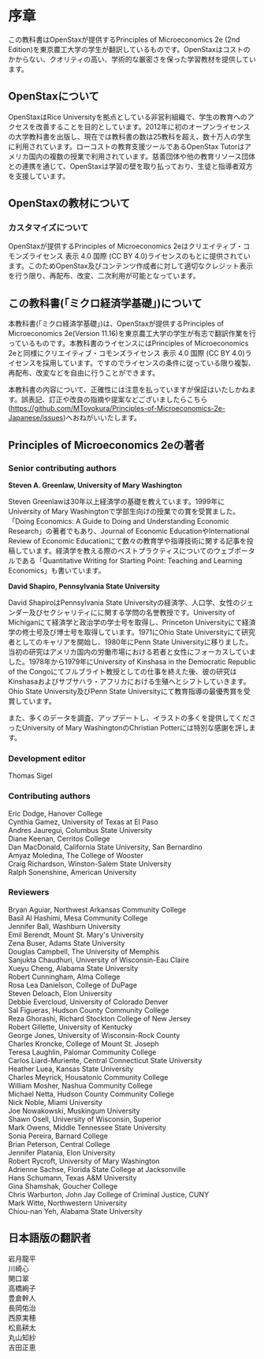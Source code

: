 # 序章
この教科書はOpenStaxが提供するPrinciples of Microeconomics 2e (2nd Edition)を東京農工大学の学生が翻訳しているものです。OpenStaxはコストのかからない、クオリティの高い、学術的な厳密さを保った学習教材を提供しています。

## OpenStaxについて
OpenStaxはRice Universityを拠点としている非営利組織で、学生の教育へのアクセスを改善することを目的としています。2012年に初のオープンライセンスの大学教科書を出版し、現在では教科書の数は25教科を超え、数十万人の学生に利用されています。ローコストの教育支援ツールであるOpenStax Tutorはアメリカ国内の複数の授業で利用されています。慈善団体や他の教育リソース団体との連携を通じて、OpenStaxは学習の壁を取り払っており、生徒と指導者双方を支援しています。

## OpenStaxの教材について
### カスタマイズについて
OpenStaxが提供するPrinciples of Microeconomics 2eはクリエイティブ・コモンズライセンス 表示 4.0 国際 (CC BY 4.0)ライセンスのもとに提供されています。このためOpenStax及びコンテンツ作成者に対して適切なクレジット表示を行う限り、再配布、改変、二次利用が可能となっています。

## この教科書(「ミクロ経済学基礎」)について
本教科書(「ミクロ経済学基礎」)は、OpenStaxが提供するPrinciples of Microeconomics 2e(Version 11.16)を東京農工大学の学生が有志で翻訳作業を行っているものです。本教科書のライセンスにはPrinciples of Microeconomics 2eと同様にクリエイティブ・コモンズライセンス 表示 4.0 国際 (CC BY 4.0)ライセンスを採用しています。ですのでライセンスの条件に従っている限り複製、再配布、改変などを自由に行うことができます。

本教科書の内容について、正確性には注意を払っていますが保証はいたしかねます。誤表記、訂正や改良の指摘や提案などございましたらこちら(https://github.com/MToyokura/Principles-of-Microeconomics-2e-Japanese/issues)へおねがいいたします。

## Principles of Microeconomics 2eの著者
### Senior contributing authors
**Steven A. Greenlaw, University of Mary Washington**

Steven Greenlawは30年以上経済学の基礎を教えています。1999年にUniversity of Mary Washingtonで学部生向けの授業での賞を受賞ました。「Doing Economics: A Guide to Doing and Understanding Economic Research」の著者でもあり、Journal of Economic EducationやInternational Review of Economic Educationにて数々の教育学や指導技術に関する記事を投稿しています。経済学を教える際のベストプラクティスについてのウェブポータルである「Quantitative Writing for Starting Point: Teaching and Learning Economics」も書いています。

**David Shapiro, Pennsylvania State University**

David ShapiroはPennsylvania State Universityの経済学、人口学、女性のジェンダー及びセクシャリティにに関する学問の名誉教授です。University of Michiganにて経済学と政治学の学士号を取得し、Princeton Universityにて経済学の修士号及び博士号を取得しています。1971にOhio State Universityにて研究者としてのキャリアを開始し、1980年にPenn State Universityに移りました。当初の研究はアメリカ国内の労働市場における若者と女性にフォーカスしていました。1978年から1979年にUniversity of Kinshasa in the Democratic Republic of the Congoにてフルブライト教授としての仕事を終えた後、彼の研究はKinshasaおよびサブサハラ・アフリカにおける生殖へとシフトしていきます。Ohio State University及びPenn State Universityにて教育指導の最優秀賞を受賞しています。

また、多くのデータを調査、アップデートし、イラストの多くを提供してくださったUniversity of Mary WashingtonのChristian Potterには特別な感謝を評します。

### Development editor
Thomas Sigel

### Contributing authors
Eric Dodge, Hanover College
<br>Cynthia Gamez, University of Texas at El Paso
<br>Andres Jauregui, Columbus State University
<br>Diane Keenan, Cerritos College
<br>Dan MacDonald, California State University, San Bernardino
<br>Amyaz Moledina, The College of Wooster
<br>Craig Richardson, Winston-Salem State University
<br>Ralph Sonenshine, American University

### Reviewers
Bryan Aguiar, Northwest Arkansas Community College
<br>Basil Al Hashimi, Mesa Community College
<br>Jennifer Ball, Washburn University
<br>Emil Berendt, Mount St. Mary's University
<br>Zena Buser, Adams State University
<br>Douglas Campbell, The University of Memphis
<br>Sanjukta Chaudhuri, University of Wisconsin-Eau Claire
<br>Xueyu Cheng, Alabama State University
<br>Robert Cunningham, Alma College
<br>Rosa Lea Danielson, College of DuPage
<br>Steven Deloach, Elon University
<br>Debbie Evercloud, University of Colorado Denver
<br>Sal Figueras, Hudson County Community College
<br>Reza Ghorashi, Richard Stockton College of New Jersey
<br>Robert Gillette, University of Kentucky
<br>George Jones, University of Wisconsin-Rock County
<br>Charles Kroncke, College of Mount St. Joseph
<br>Teresa Laughlin, Palomar Community College
<br>Carlos Liard-Muriente, Central Connecticut State University
<br>Heather Luea, Kansas State University
<br>Charles Meyrick, Housatonic Community College
<br>William Mosher, Nashua Community College
<br>Michael Netta, Hudson County Community College
<br>Nick Noble, Miami University
<br>Joe Nowakowski, Muskingum University
<br>Shawn Osell, University of Wisconsin, Superior
<br>Mark Owens, Middle Tennessee State University
<br>Sonia Pereira, Barnard College
<br>Brian Peterson, Central College
<br>Jennifer Platania, Elon University
<br>Robert Rycroft, University of Mary Washington
<br>Adrienne Sachse, Florida State College at Jacksonville
<br>Hans Schumann, Texas A&M University
<br>Gina Shamshak, Goucher College
<br>Chris Warburton, John Jay College of Criminal Justice, CUNY
<br>Mark Witte, Northwestern University
<br>Chiou-nan Yeh, Alabama State University

## 日本語版の翻訳者
岩月龍平
<br>川崎心
<br>関口翠
<br>高橋絢子
<br>豊倉幹人
<br>長岡佑治
<br>西原実穂
<br>松島耕太
<br>丸山知紗
<br>吉田正恵